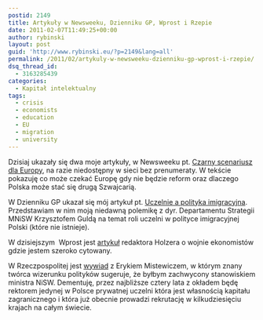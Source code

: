 ```yaml
---
postid: 2149
title: Artykuły w Newsweeku, Dzienniku GP, Wprost i Rzepie
date: 2011-02-07T11:49:25+00:00
author: rybinski
layout: post
guid: 'http://www.rybinski.eu/?p=2149&lang=all'
permalink: /2011/02/artykuly-w-newsweeku-dzienniku-gp-wprost-i-rzepie/
dsq_thread_id:
  - 3163285439
categories:
  - Kapitał intelektualny
tags:
  - crisis
  - economists
  - education
  - EU
  - migration
  - university
---
```

Dzisiaj ukazały się dwa moje artykuły, w Newsweeku pt. [Czarny scenariusz dla Europy](http://www.newsweek.pl/artykuly/sekcje/newsweek_biznes/czarny-scenariusz-dla-europy,71436,1), na razie niedostępny w sieci bez prenumeraty. W tekście pokazuję co może czekać Europę gdy nie będzie reform oraz dlaczego Polska może stać się drugą Szwajcarią.

W Dzienniku GP ukazał się mój artykuł pt. [Uczelnie a polityka imigracyjna](http://forsal.pl/artykuly/484821,rybinski_uczelnie_a_polityka_imigracyjna.html). Przedstawiam w nim moją niedawną polemikę z dyr. Departamentu Strategii MNiSW Krzysztofem Guldą na temat roli uczelni w polityce imigracyjnej Polski (które nie istnieje).

W dzisiejszym  Wprost jest [artykuł](http://www.wprost.pl/ar/230432/Wojna-ekonomistow/) redaktora Holzera o wojnie ekonomistów gdzie jestem szeroko cytowany.

W Rzeczpospolitej jest [wywiad](http://www2.rp.pl/artykul/606106.html) z Erykiem Mistewiczem, w którym znany twórca wizerunku polityków sugeruje, że byłbym zachwycony stanowiskiem ministra NiSW. Dementuję, przez najbliższe cztery lata z okładem będę rektorem jedynej w Polsce prywatnej uczelni która jest własnością kapitału zagranicznego i która już obecnie prowadzi rekrutację w kilkudziesięciu krajach na całym świecie.
